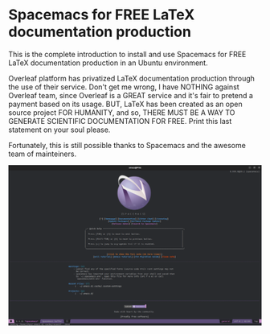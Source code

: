 # Spacemacs for FREE LaTeX documentation production

This is the complete introduction to install and use Spacemacs for FREE LaTeX documentation production in an Ubuntu environment.

Overleaf platform has privatized LaTeX documentation production through the use of their service. Don't get me wrong, I have NOTHING against Overleaf team, since Overleaf is a GREAT service and it's fair to pretend a payment based on its usage. BUT, LaTeX has been created as an open source project FOR HUMANITY, and so, THERE MUST BE A WAY TO GENERATE SCIENTIFIC DOCUMENTATION FOR FREE. Print this last statement on your soul please.

Fortunately, this is still possible thanks to Spacemacs and the awesome team of mainteiners. 

![Spacemacs](./Spacemacs.png)


